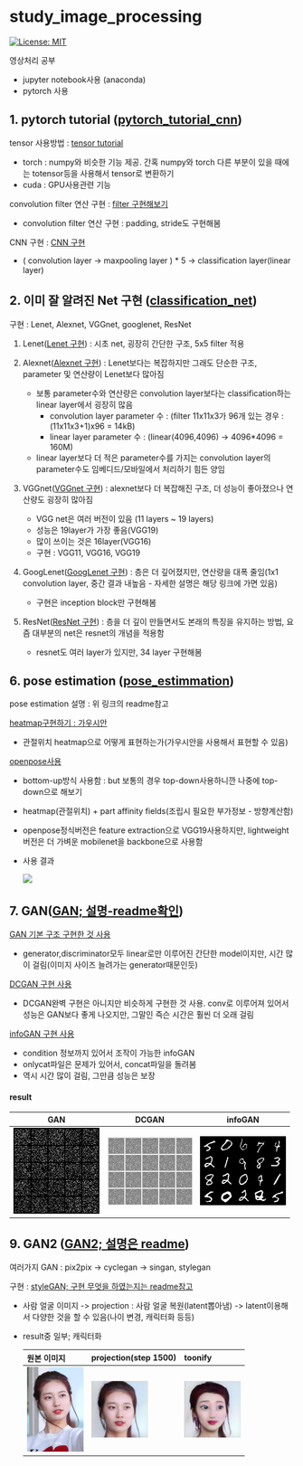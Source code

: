 # study_image_processing

[![License: MIT](https://img.shields.io/badge/License-MIT-yellow.svg)](https://opensource.org/licenses/MIT)

영상처리 공부 
* jupyter notebook사용 (anaconda)
* pytorch 사용

## 1. pytorch tutorial ([pytorch_tutorial_cnn](https://github.com/mong-head/study_image_processing/tree/master/1_pytorchtutorial_cnn))

tensor 사용방법 : [tensor tutorial](https://github.com/mong-head/study_image_processing/blob/master/1_pytorchtutorial_cnn/1_tensor_tutorial.ipynb)
* torch : numpy와 비슷한 기능 제공. 간혹 numpy와 torch 다른 부분이 있을 때에는 totensor등을 사용해서 tensor로 변환하기
* cuda : GPU사용관련 기능

convolution filter 연산 구현 : [filter 구현해보기](https://github.com/mong-head/study_image_processing/blob/master/1_pytorchtutorial_cnn/3_convolution_filter.ipynb)
* convolution filter 연산 구현 : padding, stride도 구현해봄

CNN 구현 : [CNN 구현](https://github.com/mong-head/study_image_processing/blob/master/1_pytorchtutorial_cnn/5_my_cnn.ipynb)
* ( convolution layer -> maxpooling layer ) * 5 -> classification layer(linear layer)

## 2. 이미 잘 알려진 Net 구현 ([classification_net](https://github.com/mong-head/study_image_processing/tree/master/2_classification/make_net))

구현 : Lenet, Alexnet, VGGnet, googlenet, ResNet

1. Lenet([Lenet 구현](https://github.com/mong-head/study_image_processing/blob/master/2_classification/make_net/make_lenet.ipynb)) : 시초 net, 굉장히 간단한 구조, 5x5 filter 적용 

2. Alexnet([Alexnet 구현](https://github.com/mong-head/study_image_processing/blob/master/2_classification/make_net/make_alexnet.ipynb)) : Lenet보다는 복잡하지만 그래도 단순한 구조, parameter 및 연산량이 Lenet보다 많아짐
    * 보통 parameter수와 연산량은 convolution layer보다는 classification하는 linear layer에서 굉장히 많음
      * convolution layer parameter 수 : (filter 11x11x3가 96개 있는 경우 : (11x11x3+1)x96 = 14kB) 
      * linear layer parameter 수 : (linear(4096,4096) -> 4096*4096 = 160M)
    * linear layer보다 더 적은 parameter수를 가지는 convolution layer의 parameter수도 임베디드/모바일에서 처리하기 힘든 양임

3. VGGnet([VGGnet 구현](https://github.com/mong-head/study_image_processing/blob/master/2_classification/make_net/make_vggnet.ipynb)) : alexnet보다 더 복잡해진 구조, 더 성능이 좋아졌으나 연산량도 굉장히 많아짐
    * VGG net은 여러 버전이 있음 (11 layers ~ 19 layers)
    * 성능은 19layer가 가장 좋음(VGG19)
    * 많이 쓰이는 것은 16layer(VGG16)
    * 구현 : VGG11, VGG16, VGG19

4. GoogLenet([GoogLenet 구현](https://github.com/mong-head/study_image_processing/blob/master/2_classification/make_net/make_googlenet.ipynb)) : 층은 더 깊어졌지만, 연산량을 대폭 줄임(1x1 convolution layer, 중간 결과 내높음 - 자세한 설명은 해당 링크에 가면 있음)
    * 구현은 inception block만 구현해봄

5. ResNet([ResNet 구현](https://github.com/mong-head/study_image_processing/blob/master/2_classification/make_net/make_resnet.ipynb)) : 층을 더 깊이 만들면서도 본래의 특징을 유지하는 방법, 요즘 대부분의 net은 resnet의 개념을 적용함
    * resnet도 여러 layer가 있지만, 34 layer 구현해봄
    
## 6. pose estimation ([pose_estimmation](https://github.com/mong-head/study_image_processing/tree/master/6_PoseEstimation))

pose estimation 설명 : 위 링크의 readme참고

[heatmap구현하기 : 가우시안](https://github.com/mong-head/study_image_processing/blob/master/6_PoseEstimation/PoseEstimation/make_gaussian_heatmap.ipynb)
 - 관절위치 heatmap으로 어떻게 표현하는가(가우시안을 사용해서 표현할 수 있음)
 
[openpose사용](https://github.com/mong-head/study_image_processing/blob/master/6_PoseEstimation/PoseEstimation/lightweight-human-pose_estimation/pose_demo.ipynb)

- bottom-up방식 사용함 : but 보통의 경우 top-down사용하니깐 나중에 top-down으로 해보기
- heatmap(관절위치) + part affinity fields(조립시 필요한 부가정보 - 방향계산함)
- openpose정식버전은 feature extraction으로 VGG19사용하지만, lightweight버전은 더 가벼운 mobilenet을 backbone으로 사용함
- 사용 결과

   <img src="https://user-images.githubusercontent.com/52481037/100757783-1deccf00-3432-11eb-8b79-10f5edef67bc.jpg" width="300"/>

## 7. GAN([GAN; 설명-readme확인](https://github.com/mong-head/study_image_processing/tree/master/7_GAN))

[GAN 기본 구조 구현한 것 사용](https://github.com/mong-head/study_image_processing/tree/master/7_GAN/0_GAN)

  * generator,discriminator모두 linear로만 이루어진 간단한 model이지만, 시간 많이 걸림(이미지 사이즈 늘려가는 generator때문인듯)
  
[DCGAN 구현 사용](https://github.com/mong-head/study_image_processing/tree/master/7_GAN/1_DCGAN)

  * DCGAN완벽 구현은 아니지만 비슷하게 구현한 것 사용. conv로 이루어져 있어서 성능은 GAN보다 좋게 나오지만, 그말인 즉슨 시간은 훨씬 더 오래 걸림
  
[infoGAN 구현 사용](https://github.com/mong-head/study_image_processing/tree/master/7_GAN/2_InfoGAN) 

  * condition 정보까지 있어서 조작이 가능한 infoGAN
  * onlycat파일은 문제가 있어서, concat파일을 돌려봄
  * 역시 시간 많이 걸림, 그만큼 성능은 보장

#### result
|GAN|DCGAN|infoGAN|
|---|---|---|
|![image1](https://github.com/mong-head/study_image_processing/blob/master/7_GAN/0_GAN/result/gen_105_100.png)|![image2](https://github.com/mong-head/study_image_processing/blob/master/7_GAN/1_DCGAN/gan.gif)|![image3](https://github.com/mong-head/study_image_processing/blob/master/7_GAN/2_InfoGAN/result/gen_9_140.png)|

## 9. GAN2 ([GAN2; 설명은 readme](https://github.com/mong-head/study_image_processing/tree/master/9_GAN2))

여러가지 GAN : pix2pix -> cyclegan -> singan, stylegan

구현 : [styleGAN; 구현 무엇을 하였는지는 readme참고](https://github.com/mong-head/study_image_processing/tree/master/9_GAN2/stylegan2-pytorch)

* 사람 얼굴 이미지 -> projection : 사람 얼굴 복원(latent뽑아냄) -> latent이용해서 다양한 것을 할 수 있음(나이 변경, 캐릭터화 등등)
* result중 일부; 캐릭터화

   |원본 이미지|projection(step 1500)|toonify|
   |---|---|---|
   |<img src="./9_GAN2/stylegan2-pytorch/toonify_images/suzy/example.jpg" width="100"/>|<img src="./9_GAN2/stylegan2-pytorch/toonify_images/suzy/example_01.png" width="100"/>|<img src="./9_GAN2/stylegan2-pytorch/toonify_images/suzy/example_01-toon.jpg" width="100"/>|
